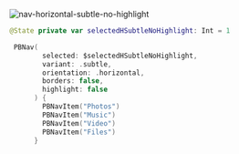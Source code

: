 ![nav-horizontal-subtle-no-highlight](https://github.com/powerhome/playbook/assets/54749071/ee79fb55-8d5b-46b0-89aa-a310bf48dd19)

```swift
@State private var selectedHSubtleNoHighlight: Int = 1

 PBNav(
        selected: $selectedHSubtleNoHighlight,
        variant: .subtle,
        orientation: .horizontal,
        borders: false,
        highlight: false
      ) {
        PBNavItem("Photos")
        PBNavItem("Music")
        PBNavItem("Video")
        PBNavItem("Files")
      }
```
